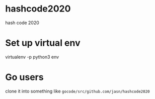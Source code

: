 # hashcode2020
hash code 2020

# Set up virtual env
virtualenv -p python3 env

# Go users

clone it into something like `gocode/src/github.com/jasn/hashcode2020`